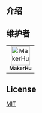 ## 介绍

## 维护者

<table>
  <td align="center"><a href="https://github.com/MakerHu"><img src="https://avatars.githubusercontent.com/u/58479245?s=50" width="50px;" alt="MakerHu"/><br /><sub><b>MakerHu</b></sub></a></td>
</table>

## License

[MIT](https://github.com/MakerHu/Quae/blob/main/LICENSE)